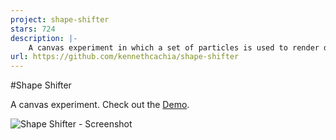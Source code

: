 ```yaml
---
project: shape-shifter
stars: 724
description: |-
    A canvas experiment in which a set of particles is used to render different shapes based on the user's input. It supports multiple modes: text, countdown, time and icons.
url: https://github.com/kennethcachia/shape-shifter
---
```



#Shape Shifter

A canvas experiment. Check out the [Demo](http://www.kennethcachia.com/shape-shifter/ "Shape Shifter - Demo").

![Shape Shifter - Screenshot](http://www.kennethcachia.com/assets/thumbnails/shape-shifter.jpg)
